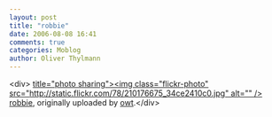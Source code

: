 ```yaml
---
layout: post
title: "robbie"
date: 2006-08-08 16:41
comments: true
categories: Moblog
author: Oliver Thylmann
---
```



&lt;div&gt;	[ title=&quot;photo sharing&quot;&gt;&lt;img class=&quot;flickr-photo&quot; src=&quot;http://static.flickr.com/78/210176675_34ce2410c0.jpg&quot; alt=&quot;&quot; /&gt;](http://www.flickr.com/photos/oliver/210176675/)	[robbie](http://www.flickr.com/photos/oliver/210176675/), originally uploaded by [owt](http://www.flickr.com/people/oliver/).&lt;/div&gt;					


